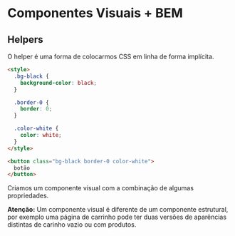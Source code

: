 # Componentes Visuais + BEM

## Helpers

O helper é uma forma de colocarmos CSS em linha de forma implícita.

```html
<style>
  .bg-black {
    background-color: black;
  }

  .border-0 {
    border: 0;
  }

  .color-white {
    color: white;
  }
</style>

<button class="bg-black border-0 color-white">
  botão
</button>
```

Criamos um componente visual com a combinação de algumas propriedades.

**Atenção:** Um componente visual é diferente de um componente estrutural, por exemplo uma página de carrinho pode ter duas versões de aparências distintas de carinho vazio ou com produtos.